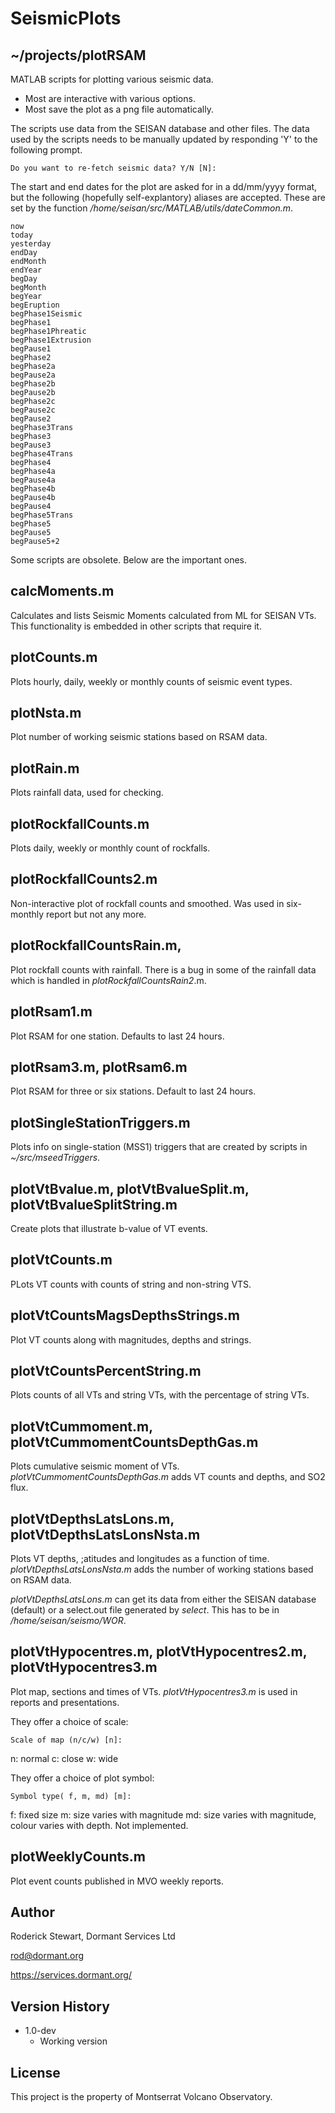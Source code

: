 # SeismicPlots

## ~/projects/plotRSAM

MATLAB scripts for plotting various seismic data. 
* Most are interactive with various options.
* Most save the plot as a png file automatically.

The scripts use data from the SEISAN database and other files. The data used by the scripts needs to be manually updated by responding 'Y' to the following prompt.

```
Do you want to re-fetch seismic data? Y/N [N]: 
```

The start and end dates for the plot are asked for in a dd/mm/yyyy format, but the following (hopefully self-explantory) aliases are accepted. These are set by the function */home/seisan/src/MATLAB/utils/dateCommon.m*.
```
now
today
yesterday
endDay
endMonth
endYear
begDay
begMonth
begYear
begEruption
begPhase1Seismic
begPhase1
begPhase1Phreatic
begPhase1Extrusion
begPause1
begPhase2
begPhase2a
begPause2a
begPhase2b
begPause2b
begPhase2c
begPause2c
begPause2
begPhase3Trans
begPhase3
begPause3
begPhase4Trans
begPhase4
begPhase4a
begPause4a
begPhase4b
begPause4b
begPause4
begPhase5Trans
begPhase5
begPause5
begPause5+2
```

Some scripts are obsolete. Below are the important ones.

## calcMoments.m

Calculates and lists Seismic Moments calculated from ML for SEISAN VTs. This functionality is embedded in other scripts that require it.

## plotCounts.m

Plots hourly, daily, weekly or monthly counts of seismic event types.

## plotNsta.m

Plot number of working seismic stations based on RSAM data.

## plotRain.m

Plots rainfall data, used for checking.

## plotRockfallCounts.m

Plots daily, weekly or monthly count of rockfalls.

## plotRockfallCounts2.m

Non-interactive plot of rockfall counts and smoothed. Was used in six-monthly report but not any more.

## plotRockfallCountsRain.m, 

Plot rockfall counts with rainfall. There is a bug in some of the rainfall data which is handled in *plotRockfallCountsRain2*.m.

## plotRsam1.m

Plot RSAM for one station. Defaults to last 24 hours.

## plotRsam3.m, plotRsam6.m

Plot RSAM for three or six stations. Default to last 24 hours.

## plotSingleStationTriggers.m

Plots info on single-station (MSS1) triggers that are created by scripts in *~/src/mseedTriggers*.

## plotVtBvalue.m, plotVtBvalueSplit.m, plotVtBvalueSplitString.m

Create plots that illustrate b-value of VT events.

## plotVtCounts.m

PLots VT counts with counts of string and non-string VTS.

## plotVtCountsMagsDepthsStrings.m

Plot VT counts along with magnitudes, depths and strings.

## plotVtCountsPercentString.m

Plots counts of all VTs and string VTs, with the percentage of string VTs.

## plotVtCummoment.m, plotVtCummomentCountsDepthGas.m

Plots cumulative seismic moment of VTs. *plotVtCummomentCountsDepthGas.m* adds VT counts and depths, and SO2 flux.

## plotVtDepthsLatsLons.m, plotVtDepthsLatsLonsNsta.m

Plots VT depths, ;atitudes and longitudes as a function of time. *plotVtDepthsLatsLonsNsta.m* adds the number of working stations based on RSAM data.

*plotVtDepthsLatsLons.m* can get its data from either the SEISAN database (default) or a select.out file generated by *select*. This has to be in */home/seisan/seismo/WOR*.


## plotVtHypocentres.m, plotVtHypocentres2.m, plotVtHypocentres3.m

Plot map, sections and times of VTs. *plotVtHypocentres3.m* is used in reports and presentations.

They offer a choice of scale:

```
Scale of map (n/c/w) [n]:
```
n: normal
c: close
w: wide

They offer a choice of plot symbol:
```
Symbol type( f, m, md) [m]:
```
f: fixed size
m: size varies with magnitude
md: size varies with magnitude, colour varies with depth. Not implemented.


## plotWeeklyCounts.m

Plot event counts published in MVO weekly reports.

## Author

Roderick Stewart, Dormant Services Ltd

rod@dormant.org

https://services.dormant.org/

## Version History

* 1.0-dev
    * Working version

## License

This project is the property of Montserrat Volcano Observatory.
